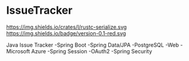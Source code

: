 # IssueTracker
https://img.shields.io/crates/l/rustc-serialize.svg
https://img.shields.io/badge/version-0.1-red.svg

Java Issue Tracker
-Spring Boot
-Spring Data/JPA
-PostgreSQL
-Web
-Microsoft Azure
-Spring Session
-OAuth2
-Spring Security
